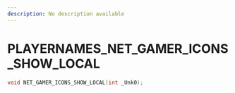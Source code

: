 ```yaml
---
description: No description available 
---
```


# PLAYERNAMES\_NET_GAMER_ICONS_SHOW_LOCAL

```cpp
void NET_GAMER_ICONS_SHOW_LOCAL(int _Unk0);
```